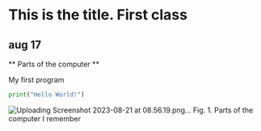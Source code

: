 # This is the title. First class

## aug 17

** Parts of the computer **

My first program
```.py
print("Hello World!")
```

![Uploading Screenshot 2023-08-21 at 08.56.19.png…]()
Fig. 1. Parts of the computer I remember
